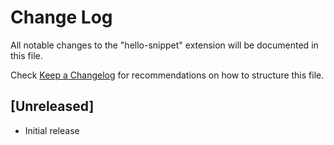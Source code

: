 # Change Log

All notable changes to the "hello-snippet" extension will be documented in this file.

Check [Keep a Changelog](http://keepachangelog.com/) for recommendations on how to structure this file.

## [Unreleased]

- Initial release